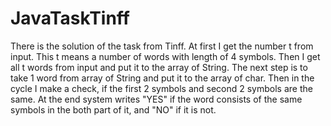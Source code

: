 # JavaTaskTinff
There is the solution of the task from Tinff.
At first I get the number t from input. This t means a number of words with length of 4 symbols.
Then I get all t words from input and put it to the array of String.
The next step is to take 1 word from array of String and put it to the array of char. 
Then in the cycle I make a check, if the first 2 symbols and second 2 symbols are the same.
At the end system writes "YES" if the word consists of the same symbols in the both part of it,
and "NO" if it is not.

